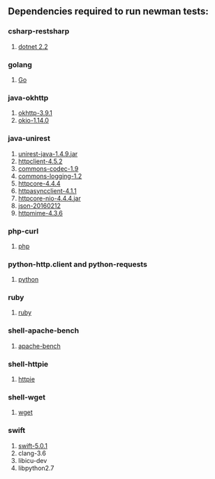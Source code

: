 ## Dependencies required to run newman tests:

### csharp-restsharp
  1. [dotnet 2.2](https://dotnet.microsoft.com/download/dotnet-core/2.2)

### golang
  1. [Go](https://golang.org/dl/)

### java-okhttp
  1. [okhttp-3.9.1](http://central.maven.org/maven2/com/squareup/okhttp3/okhttp/3.9.1)
  2. [okio-1.14.0](http://central.maven.org/maven2/com/squareup/okio/okio/1.14.0)

### java-unirest
  1. [unirest-java-1.4.9.jar](http://central.maven.org/maven2/com/mashape/unirest/unirest-java/1.4.9)
  2. [httpclient-4.5.2](http://central.maven.org/maven2/org/apache/httpcomponents/httpclient/4.5.2)
  3. [commons-codec-1.9](http://central.maven.org/maven2/commons-codec/commons-codec/1.9)
  4. [commons-logging-1.2](http://central.maven.org/maven2/commons-logging/commons-logging/1.2)
  5. [httpcore-4.4.4](http://central.maven.org/maven2/org/apache/httpcomponents/httpcore/4.4.4)
  6. [httpasyncclient-4.1.1](http://central.maven.org/maven2/org/apache/httpcomponents/httpasyncclient/4.1.1)
  7. [httpcore-nio-4.4.4.jar](http://central.maven.org/maven2/org/apache/httpcomponents/httpcore-nio/4.4.4)
  8. [json-20160212](http://central.maven.org/maven2/org/json/json/20160212)
  9. [httpmime-4.3.6](http://central.maven.org/maven2/org/apache/httpcomponents/httpmime/4.3.6)

### php-curl
  1. [php](https://www.php.net/downloads.php)

### python-http.client and python-requests
  1. [python](https://www.python.org/downloads)

### ruby
  1. [ruby](https://www.ruby-lang.org/en/downloads)

### shell-apache-bench
  1. [apache-bench](https://httpd.apache.org/docs/2.4/programs/ab.html)

### shell-httpie
  1. [httpie](https://httpie.org/#installation)

### shell-wget
  1. [wget](https://www.gnu.org/software/wget)

### swift 
  1. [swift-5.0.1](https://swift.org/builds/swift-5.0.1-release/ubuntu1604/swift-5.0.1-RELEASE)
  2. clang-3.6
  3. libicu-dev
  4. libpython2.7
